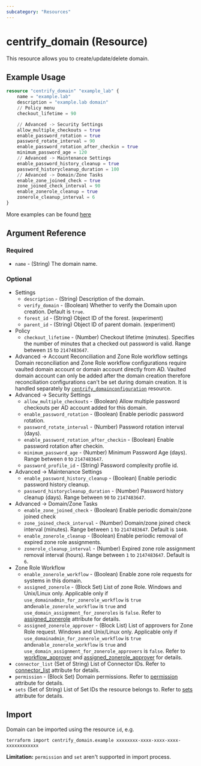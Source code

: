 ```yaml
---
subcategory: "Resources"
---
```


# centrify_domain (Resource)

This resource allows you to create/update/delete domain.

## Example Usage

```terraform
resource "centrify_domain" "example_lab" {
    name = "example.lab"
    description = "example.lab domain"
    // Policy menu
    checkout_lifetime = 90

    // Advanced -> Security Settings
    allow_multiple_checkouts = true
    enable_password_rotation = true
    password_rotate_interval = 90
    enable_password_rotation_after_checkin = true
    minimum_password_age = 120
    // Advanced -> Maintenance Settings
    enable_password_history_cleanup = true
    password_historycleanup_duration = 100
    // Advanced -> Domain/Zone Tasks
    enable_zone_joined_check = true
    zone_joined_check_interval = 90
    enable_zonerole_cleanup = true
    zonerole_cleanup_interval = 6
}
```

More examples can be found [here](https://github.com/marcozj/terraform-provider-centrify/tree/main/examples/centrify_domain)

## Argument Reference

### Required

- `name` - (String) The domain name.

### Optional

- Settings
  - `description` - (String) Description of the domain.
  - `verify_domain` - (Boolean) Whether to verify the Domain upon creation. Default is `true`.
  - `forest_id` - (String) Object ID of the forest. (experiment)
  - `parent_id` - (String) Object ID of parent domain. (experiment)
- Policy
  - `checkout_lifetime` - (Number) Checkout lifetime (minutes). Specifies the number of minutes that a checked out password is valid. Range between `15` to `2147483647`.
- Advanced -> Account Reconciliation and Zone Role workflow settings
  Domain reconciliation and Zone Role workflow configurations require vaulted domain account or domain account directly from AD. Vaulted domain account can only be added after the domain creation therefore reconciliation configurations can't be set during domain creation. It is handled separately by [`centrify_domainconfiguration`](./centrify_domainconfiguration.md) resource.
- Advanced -> Security Settings
  - `allow_multiple_checkouts` - (Boolean) Allow multiple password checkouts per AD account added for this domain.
  - `enable_password_rotation` - (Boolean) Enable periodic password rotation.
  - `password_rotate_interval` - (Number) Password rotation interval (days).
  - `enable_password_rotation_after_checkin` - (Boolean) Enable password rotation after checkin.
  - `minimum_password_age` - (Number) Minimum Password Age (days). Range between `0` to `2147483647`.
  - `password_profile_id` - (String) Password complexity profile id.
- Advanced -> Maintenance Settings
  - `enable_password_history_cleanup` - (Boolean) Enable periodic password history cleanup.
  - `password_historycleanup_duration` - (Number) Password history cleanup (days). Range between `90` to `2147483647`.
- Advanced -> Domain/Zone Tasks
  - `enable_zone_joined_check` - (Boolean) Enable periodic domain/zone joined check
  - `zone_joined_check_interval` - (Number) Domain/zone joined check interval (minutes). Range between `1` to `2147483647`. Default is `1440`.
  - `enable_zonerole_cleanup` - (Boolean) Enable periodic removal of expired zone role assignments.
  - `zonerole_cleanup_interval` - (Number) Expired zone role assignment removal interval (hours). Range between `1` to `2147483647`. Default is `6`.
- Zone Role Workflow
  - `enable_zonerole_workflow` - (Boolean) Enable zone role requests for systems in this domain.
  - `assigned_zonerole` - (Block Set) List of zone Role. Windows and Unix/Linux only. Applicable only if `use_domainadmin_for_zonerole_workflow` is `true` and`enable_zonerole_workflow` is `true` and `use_domain_assignment_for_zoneroles` is `false`. Refer to [assigned_zonerole](./attribute_assigned_zonerole.md) attribute for details.
  - `assigned_zonerole_approver` - (Block List) List of approvers for Zone Role request. Windows and Unix/Linux only. Applicable only if `use_domainadmin_for_zonerole_workflow` is `true` and`enable_zonerole_workflow` is `true` and `use_domain_assignment_for_zonerole_approvers` is `false`. Refer to [workflow_approver](./attribute_workflow_approver.md) and [assigned_zonerole_approver](./attribute_assigned_zonerole.md) for details.
- `connector_list` (Set of String) List of Connector IDs. Refer to [connector_list](./attribute_connector_list.md) attribute for details.
- `permission` - (Block Set) Domain permissions. Refer to [permission](./attribute_permission.md) attribute for details.
- `sets` (Set of String) List of Set IDs the resource belongs to. Refer to [sets](./attribute_sets.md) attribute for details.

## Import

Domain can be imported using the resource `id`, e.g.

```shell
terraform import centrify_domain.example xxxxxxxx-xxxx-xxxx-xxxx-xxxxxxxxxxxx
```

**Limitation:** `permission` and `set` aren't supported in import process.
